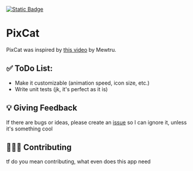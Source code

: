 [![Static Badge](https://img.shields.io/badge/SwiftUI-524520?logo=swift)](https://developer.apple.com/xcode/swiftui/) 
# PixCat
PixCat was inspired by [this video](https://www.youtube.com/shorts/w-yXmw3iwng) by Mewtru.

## ✅ ToDo List:
* Make it customizable (animation speed, icon size, etc.)
* Write unit tests (jk, it's perfect as it is)

## 💡 Giving Feedback
If there are bugs or ideas, please create an [issue](https://github.com/fehernandez12/PixCat/issues/new/choose) so I can ignore it, unless it's something cool

## 🧑🏻‍💻 Contributing
tf do you mean contributing, what even does this app need

<!--
Author: Felipe Hernández
Keywords: swift swiftui cat menu bar cat apple macos utility
-->
